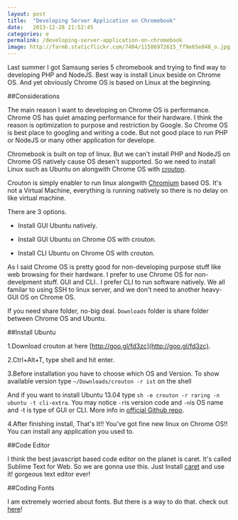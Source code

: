 ```yaml
---
layout: post
title:  "Developing Server Application on Chromebook"
date:   2013-12-28 21:52:45
categories: e
permalink: /developing-server-application-on-chromebook
image: http://farm8.staticflickr.com/7404/11586972615_ff9e65e848_o.jpg
---
```


Last summer I got Samsung series 5 chromebook and trying to find way to developing PHP and NodeJS. 
Best way is install Linux beside on Chrome OS. And yet obviously Chrome OS is based on Linux at the beginning.

##Considerations

The main reason I want to developing on Chrome OS is performance. Chrome OS has quiet amazing performance for their hardware. I think the reason is optimization to purpose and restriction by Google. So Chrome OS is best place to googling and writing a code. But not good place to run PHP or NodeJS or many other application for develope.

Chromebook is built on top of linux. But we can't install PHP and NodeJS on Chrome OS natively cause OS desen't supported. So we need to install Linux such as Ubuntu on alongwith Chrome OS with [crouton](https://github.com/dnschneid/crouton).

Crouton is simply enabler to run linux alongwith [Chromium](http://www.chromium.org) based OS. It's not a Virtual Machine, everything is running natively so there is no delay on like virtual machine.

There are 3 options.

- Install GUI Ubuntu natively.

- Install GUI Ubuntu on Chrome OS with crouton.

- Install CLI Ubuntu on Chrome OS with crouton.

As I said Chrome OS is pretty good for non-developing purpose stuff like web browsing for their hardware. I prefer to use Chrome OS for non-develpment stuff. GUI and CLI.. I prefer CLI to run software natively. We all familar to using SSH to linux server, and we don't need to another heavy-GUI OS on Chrome OS.

If you need share folder, no-big deal. `Downloads` folder is share folder between Chrome OS and Ubuntu.

##Install Ubuntu

1.Download crouton at here [http://goo.gl/fd3zc](http://goo.gl/fd3zc).

2.Ctrl+Alt+T, type shell and hit enter.

3.Before installation you have to choose which OS and Version. To show available version type `~/Downloads/crouton -r ist` on the shell

And if you want to install Ubuntu 13.04 type `sh -e crouton -r raring -n ubuntu -t cli-extra`. You may notice `-r`is version code and `-n`is OS name and -t is type of GUI or CLI. More info in [official Github repo](https://github.com/dnschneid/crouton#i-dont-always-use-linux-but-when-i-do-i-use-cli).

4.After finishing install, That's It!! You've got fine new linux on Chrome OS!! You can install any application you used to.

##Code Editor

I think the best javascript based code editor on the planet is caret. It's called Sublime Text for Web. So we are gonna use this.
Just Install [caret](https://chrome.google.com/webstore/detail/caret/fljalecfjciodhpcledpamjachpmelml?hl=en) and use it! gorgeous text editor ever!

##Coding Fonts

I am extremely worried about fonts. But there is a way to do that. check out [here](http://blog.promevo.com/how-to-install-fonts-for-your-series-5-chromebook/)!
